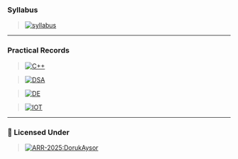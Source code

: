 ### **Syllabus**
> [![syllabus](https://img.shields.io/badge/syllabus_pdf-%23000000.svg?style=for-the-badge&logo=cplusplus&logoColor=FF7139)](https://1drv.ms/b/c/6ed555d35670d635/EfzQp5UNuwVDmqcOERqrDQ0BhGlU09B5Sg4PcQYUOoFdrQ?e=2HaGyz)

---

### **Practical Records**
> [![C++](https://img.shields.io/badge/C++_PROGRAMMING-%23000000.svg?style=for-the-badge&logo=cplusplus&logoColor=FF7139)](record/cpp/README.md)

> [![DSA](https://img.shields.io/badge/DATA_STRUCTURE_&_ALGORITHM-%23000000.svg?style=for-the-badge&logo=DataStax&logoColor=FF7139)](record/dsa/README.md)

> [![DE](https://img.shields.io/badge/DIGITAL_ELECTRONICS-%23000000.svg?style=for-the-badge&logo=CircuitVerse&logoColor=FF7139)](record/de/README.md)

> [![IOT](https://img.shields.io/badge/INTERNET_OF_THINGS-%23000000.svg?style=for-the-badge&logo=Contentstack&logoColor=FF7139)](record/iot/README.md)

---

### **📃 Licensed Under**

> [![ARR-2025:DorukAysor](https://img.shields.io/badge/ARR--2025-%23000000.svg?style=for-the-badge&logo=Contentstack&logoColor=FF7139)](LICENSE)
